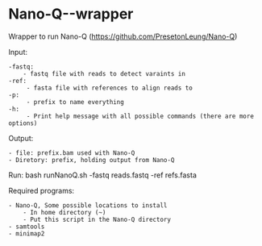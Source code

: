# Nano-Q--wrapper

Wrapper to run Nano-Q (https://github.com/PresetonLeung/Nano-Q)

Input:

    -fastq:
        - fastq file with reads to detect varaints in
    -ref:
         - fasta file with references to align reads to
    -p:
         - prefix to name everything
    -h:
         - Print help message with all possible commands (there are more options)
Output:

    - file: prefix.bam used with Nano-Q
    - Diretory: prefix, holding output from Nano-Q
    
Run: bash runNanoQ.sh -fastq reads.fastq -ref refs.fasta
    
Required programs:

    - Nano-Q, Some possible locations to install
        - In home directory (~)
        - Put this script in the Nano-Q directory
    - samtools
    - minimap2
